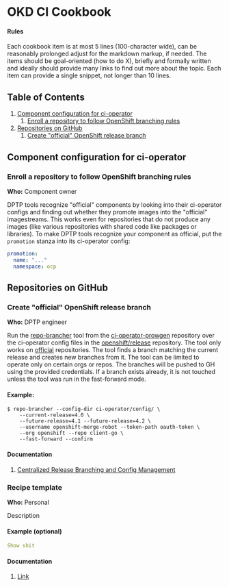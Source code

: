 # OKD CI Cookbook

#### Rules

Each cookbook item is at most 5 lines (100-character wide), can be reasonably prolonged adjust for
the markdown markup, if needed. The items should be goal-oriented (how to do X), briefly and
formally written and ideally should provide many links to find out more about the topic. Each item
can provide a single snippet, not longer than 10 lines.


## Table of Contents

1. [Component configuration for ci-operator](#component-configuration-for-ci-operator)
    1. [Enroll a repository to follow OpenShift branching rules](#enroll-a-repository-to-follow-openshift-branching-rules)
2. [Repositories on GitHub](#repositories-on-github)
    1. [Create "official" OpenShift release branch](#create-official-openshift-release-branch)

## Component configuration for ci-operator

### Enroll a repository to follow OpenShift branching rules

**Who:** Component owner

DPTP tools recognize "official" components by looking into their ci-operator configs and finding out
whether they promote images into the "official" imagestreams. This works even for repositories that
do not produce any images (like various repositories with shared code like packages or libraries).
To make DPTP tools recognize your component as official, put the `promotion` stanza into its
ci-operator config:

```yaml
promotion:
  name: "..."
  namespace: ocp
```

## Repositories on GitHub

### Create "official" OpenShift release branch

**Who:** DPTP engineer

Run the [repo-brancher](https://github.com/openshift/ci-operator-prowgen/tree/master/cmd/repo-brancher)
tool from the [ci-operator-prowgen](https://github.com/openshift/ci-operator-prowgen) repository
over the ci-operator config files in the [openshift/release](https://github.com/openshift/ci-operator-prowgen)
repository. The tool only works on [official](#enroll-a-repository-to-follow-openshift-branching-rules)
repositories. The tool finds a branch matching the current release and creates new branches from it.
The tool can be limited to operate only on certain orgs or repos. The branches will be pushed to GH
using the provided credentials. If a branch exists already, it is not touched unless the tool
was run in the fast-forward mode. 

#### Example:
```
$ repo-brancher --config-dir ci-operator/config/ \
    --current-release=4.0 \
    --future-release=4.1 --future-release=4.2 \
    --username openshift-merge-robot --token-path oauth-token \
    --org openshift --repo client-go \
    --fast-forward --confirm
```

#### Documentation

1. [Centralized Release Branching and Config Management](https://docs.google.com/document/d/1USkRjWPVxsRZNLG5BRJnm5Q1LSk-NtBgrxl2spFRRU8/edit#heading=h.3myk8y4544sk)

### Recipe template

**Who:** Personal

Description

#### Example (optional)
```yaml
Show shit
```

#### Documentation
1. [Link](#recipe-template)
